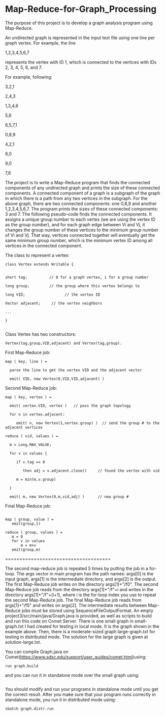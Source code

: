 # Map-Reduce-for-Graph_Processing
The purpose of this project is to develop a graph analysis program using Map-Reduce.

An undirected graph is represented in the input text file using one line per graph vertex. For example, the line

1,2,3,4,5,6,7


represents the vertex with ID 1, which is connected to the vertices with IDs 2, 3, 4, 5, 6, and 7.


For example, following:


3,2,1

2,4,3


1,3,4,6


5,6


6,5,7,1


0,8,9


4,2,1


8,0


9,0


7,6

The project is to write a Map-Reduce program that finds the connected components of any undirected graph and prints the size of these connected components. A connected component of a graph is a subgraph of the graph in which there is a path from any two vertices in the subgraph. For the above graph, there are two connected components: one 0,8,9 and another 1,2,3,4,5,6,7. The program prints the sizes of these connected components: 3 and 7.
The following pseudo-code finds the connected components. 
It assigns a unique group number to each vertex (we are using the vertex ID as the group number), and for each graph edge between Vi and Vj, it changes the group number of these vertices to the minimum group number of Vi and Vj. That way, vertices connected together will eventually get the same minimum group number, which is the minimum vertex ID among all vertices in the connected component. 


The class to represent a vertex:


```
class Vertex extends Writable {


short tag;			// 0 for a graph vertex, 1 for a group number

long group;			// the group where this vertex belongs to

long VID;                  // the vertex ID

Vector adjacent;     // the vertex neighbors

...

}


```
Class Vertex has two constructors: 
```
Vertex(tag,group,VID,adjacent) and Vertex(tag,group).
```


First Map-Reduce job:
```
map ( key, line ) =

  parse the line to get the vertex VID and the adjacent vector
  
  emit( VID, new Vertex(0,VID,VID,adjacent) )

```

Second Map-Reduce job:

```
map ( key, vertex ) =

  emit( vertex.VID, vertex )   // pass the graph topology
  
  for n in vertex.adjacent:
  
     emit( n, new Vertex(1,vertex.group) )  // send the group # to the adjacent vertices
     
reduce ( vid, values ) =

  m = Long.MAX_VALUE;
  
  for v in values {
  
     if v.tag == 0
     
        then adj = v.adjacent.clone()     // found the vertex with vid
        
     m = min(m,v.group)
     
  }
  
  emit( m, new Vertex(0,m,vid,adj) )      // new group #

```





Final Map-Reduce job:
```

map ( group, value ) =
   emit(group,1)

reduce ( group, values ) =
   m = 0
   for v in values
       m = m+v
   emit(group,m)
   ```
=====================================


The second map-reduce job is repeated 5 times by putting the job in a for-loop. The args vector in main program has the path names: args[0] is the input graph, args[1] is the intermediate directory, and args[2] is the output. The first Map-Reduce job writes on the directory args[1]+"/f0". The second Map-Reduce job reads from the directory args[1]+"/f"+i and writes in the directory args[1]+"/f"+(i+1), where i is the for-loop index you use to repeat the second Map-Reduce job. The final Map-Reduce job reads from args[1]+"/f5" and writes on args[2]. The intermediate results between Map-Reduce jobs must be stored using SequenceFileOutputFormat.
An empty project3/src/main/java/Graph.java is provided, as well as scripts to build and run this code on Comet Server. There is one small graph in small-graph.txt I had created for testing in local mode. It is the graph shown in the example above. Then, there is a moderate-sized graph large-graph.txt for testing in distributed mode. The solution for the large graph is given at solution-large.txt.




You can compile Graph.java on Comet(https://www.sdsc.edu/support/user_guides/comet.html)using: 
```
run graph.build
```
and you can run it in standalone mode over the small graph using:
```sbatch graph.local.run
```
You should modify and run your programs in standalone mode until you get the correct result. After you make sure that your program runs correctly in standalone mode, you run it in distributed mode using: 
```
sbatch graph.distr.run
```
